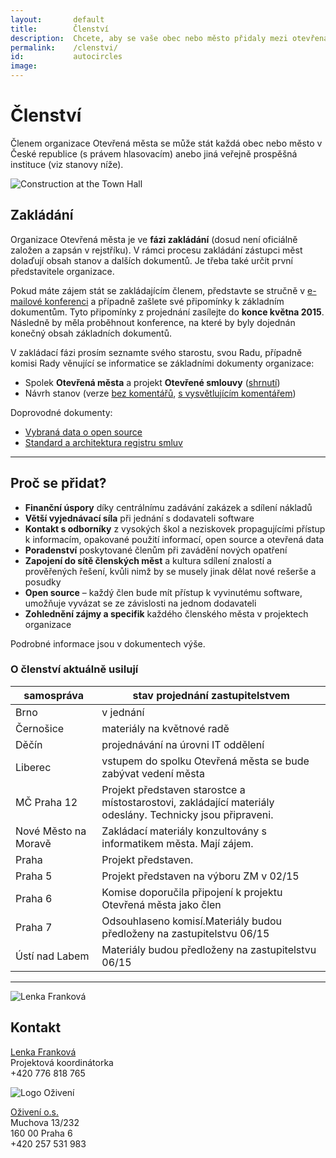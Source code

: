 ```yaml
---
layout:       default
title:        Členství
description:  Chcete, aby se vaše obec nebo město přidaly mezi otevřená města?
permalink:    /clenstvi/
id:           autocircles
image:
---
```


# Členství

Členem organizace Otevřená města se může stát každá obec nebo město v České republice (s právem hlasovacím) anebo jiná veřejně prospěšná instituce (viz stanovy níže).


![Construction at the Town Hall](/media/thumbnails/construction.jpg)

## Zakládání

Organizace Otevřená města je ve **fázi zakládání** (dosud není oficiálně založen a zapsán v rejstříku). V rámci procesu zakládání zástupci měst dolaďují obsah stanov a dalších dokumentů. Je třeba také určit první představitele organizace.

Pokud máte zájem stát se zakládajícím členem, představte se stručně v [e-mailové konferenci](mailto:konference@otevrenamesta.cz) a případně zašlete své připomínky k základním dokumentům. Tyto připomínky z projednání zasílejte do **konce května 2015**. Následně by měla proběhnout konference, na které by byly dojednán konečný obsah základních dokumentů.

V zakládací fázi prosím seznamte svého starostu, svou Radu, případně komisi Rady věnující se informatice se základními dokumenty organizace:

- Spolek **Otevřená města** a projekt **Otevřené smlouvy** ([shrnutí][om])
- Návrh stanov (verze [bez komentářů](/pravo/stanovy/main.pdf), [s vysvětlujícím komentářem](/pravo/stanovy/main_commented.pdf))

Doprovodné dokumenty:

- [Vybraná data o open source][open-source-factsheet]
- [Standard a architektura registru smluv][registr-smluv]

----

## Proč se přidat?

- **Finanční úspory** díky centrálnímu zadávání zakázek a sdílení nákladů
- **Větší vyjednávací síla** při jednání s dodavateli software
- **Kontakt s odborníky** z vysokých škol a neziskovek propagujícími přístup k informacím, opakované použití informací, open source a otevřená data
- **Poradenství** poskytované členům při zavádění nových opatření
- **Zapojení do sítě členských měst** a kultura sdílení znalostí a prověřených řešení, kvůli nimž by se musely jinak dělat nové rešerše a posudky
- **Open source** – každý člen bude mít přístup k vyvinutému software, umožňuje vyvázat se ze závislosti na jednom dodavateli
- **Zohlednění zájmy a specifik** každého členského města v projektech organizace

Podrobné informace jsou v dokumentech výše.

### O členství aktuálně usilují

samospráva | stav projednání zastupitelstvem
--- | ---                  
Brno | v jednání
Černošice | materiály na květnové radě
Děčín | projednávání na úrovni IT oddělení
Liberec | vstupem do spolku Otevřená města se bude zabývat vedení města
MČ Praha 12 | Projekt představen starostce a místostarostovi, zakládající materiály odeslány. Technicky jsou připraveni.
Nové Město na Moravě | Zakládací materiály konzultovány s informatikem města. Mají zájem.
Praha | Projekt představen.
Praha 5 | Projekt představen na výboru ZM v 02/15
Praha 6 | Komise doporučila připojení k projektu Otevřená města jako člen
Praha 7 | Odsouhlaseno komisí.Materiály budou předloženy na zastupitelstvu 06/15
Ústí nad Labem | Materiály budou předloženy na zastupitelstvu 06/15

----

![Lenka Franková](/media/thumbnails/lenka-frankova.jpg)

## Kontakt

[Lenka Franková](mailto:lenka.frankova@oziveni.cz)  
Projektová koordinátorka  
+420 776 818 765  

<img src="/media/oziveni.png" alt="Logo Oživení" class="notcircle right">

[Oživení o.s.](http://www.oziveni.cz)  
Muchova 13/232  
160 00 Praha 6  
+420 257 531 983



[om]: /media/docs/shrnuti.docx
[registr-smluv]: http://www.bezkorupce.cz/wp-content/uploads/2014/08/Datový-standard-pro-registr-smluv1.pdf
[open-source-factsheet]: http://www.bezkorupce.cz/wp-content/uploads/2014/08/otevrena.mesta_.factsheet.pdf
